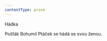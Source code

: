 ```yaml
---
contentType: prose
---
```


<section>

Hádka

Pošťák Bohumil Ptáček se hádá se svou ženou.

</section>
